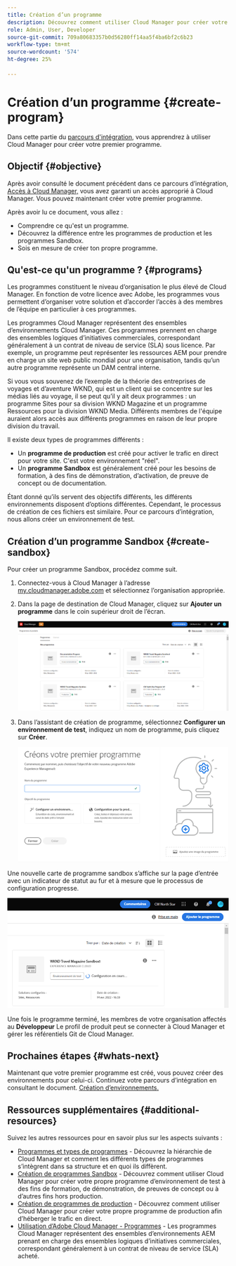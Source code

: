 ```yaml
---
title: Création d’un programme
description: Découvrez comment utiliser Cloud Manager pour créer votre premier programme.
role: Admin, User, Developer
source-git-commit: 709a80683357b0d56280ff14aa5f4ba6bf2c6b23
workflow-type: tm+mt
source-wordcount: '574'
ht-degree: 25%

---
```



# Création d’un programme {#create-program}

Dans cette partie du [parcours d&#39;intégration,](overview.md) vous apprendrez à utiliser Cloud Manager pour créer votre premier programme.

## Objectif {#objective}

Après avoir consulté le document précédent dans ce parcours d’intégration, [Accès à Cloud Manager,](cloud-manager.md) vous avez garanti un accès approprié à Cloud Manager. Vous pouvez maintenant créer votre premier programme.

Après avoir lu ce document, vous allez :

* Comprendre ce qu&#39;est un programme.
* Découvrez la différence entre les programmes de production et les programmes Sandbox.
* Sois en mesure de créer ton propre programme.

## Qu&#39;est-ce qu&#39;un programme ? {#programs}

Les programmes constituent le niveau d’organisation le plus élevé de Cloud Manager. En fonction de votre licence avec Adobe, les programmes vous permettent d’organiser votre solution et d’accorder l’accès à des membres de l’équipe en particulier à ces programmes.

Les programmes Cloud Manager représentent des ensembles d’environnements Cloud Manager. Ces programmes prennent en charge des ensembles logiques d’initiatives commerciales, correspondant généralement à un contrat de niveau de service (SLA) sous licence. Par exemple, un programme peut représenter les ressources AEM pour prendre en charge un site web public mondial pour une organisation, tandis qu’un autre programme représente un DAM central interne.

Si vous vous souvenez de l’exemple de la théorie des entreprises de voyages et d’aventure WKND, qui est un client qui se concentre sur les médias liés au voyage, il se peut qu’il y ait deux programmes : un programme Sites pour sa division WKND Magazine et un programme Ressources pour la division WKND Media. Différents membres de l&#39;équipe auraient alors accès aux différents programmes en raison de leur propre division du travail.

Il existe deux types de programmes différents :

* Un **programme de production** est créé pour activer le trafic en direct pour votre site. C&#39;est votre environnement &quot;réel&quot;.
* Un **programme Sandbox** est généralement créé pour les besoins de formation, à des fins de démonstration, d’activation, de preuve de concept ou de documentation.

Étant donné qu’ils servent des objectifs différents, les différents environnements disposent d’options différentes. Cependant, le processus de création de ces fichiers est similaire. Pour ce parcours d’intégration, nous allons créer un environnement de test.

## Création d’un programme Sandbox {#create-sandbox}

Pour créer un programme Sandbox, procédez comme suit.

1. Connectez-vous à Cloud Manager à l’adresse [my.cloudmanager.adobe.com](https://my.cloudmanager.adobe.com/) et sélectionnez l’organisation appropriée.

1. Dans la page de destination de Cloud Manager, cliquez sur **Ajouter un programme** dans le coin supérieur droit de l’écran.

   ![Page de destination de Cloud Manager](/help/implementing/cloud-manager/getting-access-to-aem-in-cloud/assets/first_timelogin1.png)

1. Dans l’assistant de création de programme, sélectionnez **Configurer un environnement de test**, indiquez un nom de programme, puis cliquez sur **Créer**.

   ![Création d’un type de programme](/help/implementing/cloud-manager/getting-access-to-aem-in-cloud/assets/create-sandbox.png)

Une nouvelle carte de programme sandbox s’affiche sur la page d’entrée avec un indicateur de statut au fur et à mesure que le processus de configuration progresse.

![Création d’un sandbox à partir de la page d’aperçu](/help/implementing/cloud-manager/getting-access-to-aem-in-cloud/assets/program-create-setupdemo2.png)

Une fois le programme terminé, les membres de votre organisation affectés au **Développeur** Le profil de produit peut se connecter à Cloud Manager et gérer les référentiels Git de Cloud Manager.

## Prochaines étapes {#whats-next}

Maintenant que votre premier programme est créé, vous pouvez créer des environnements pour celui-ci. Continuez votre parcours d’intégration en consultant le document. [Création d’environnements.](create-environments.md)

## Ressources supplémentaires {#additional-resources}

Suivez les autres ressources pour en savoir plus sur les aspects suivants :

* [Programmes et types de programmes](/help/implementing/cloud-manager/getting-access-to-aem-in-cloud/program-types.md) - Découvrez la hiérarchie de Cloud Manager et comment les différents types de programmes s’intègrent dans sa structure et en quoi ils diffèrent.
* [Création de programmes Sandbox](/help/implementing/cloud-manager/getting-access-to-aem-in-cloud/creating-sandbox-programs.md) - Découvrez comment utiliser Cloud Manager pour créer votre propre programme d’environnement de test à des fins de formation, de démonstration, de preuves de concept ou à d’autres fins hors production.
* [Création de programmes de production](/help/implementing/cloud-manager/getting-access-to-aem-in-cloud/creating-production-programs.md) - Découvrez comment utiliser Cloud Manager pour créer votre propre programme de production afin d’héberger le trafic en direct.
* [Utilisation d’Adobe Cloud Manager - Programmes](https://experienceleague.adobe.com/docs/experience-manager-learn/cloud-service/cloud-manager/programs.html?lang=fr) - Les programmes Cloud Manager représentent des ensembles d’environnements AEM prenant en charge des ensembles logiques d’initiatives commerciales, correspondant généralement à un contrat de niveau de service (SLA) acheté.
